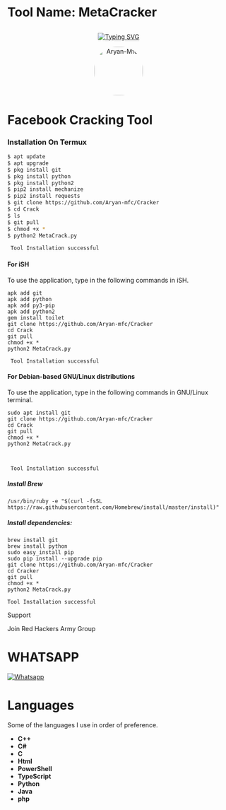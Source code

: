 # Tool Name: MetaCracker

## <!-- Typing SVG -->
<p align="center">
    <a href="https://github.com/Aryan-Mfc">
        <img
src="https://readme-typing-svg.herokuapp.com/?size=30&width=800&lines=Welcome,+It+Is+Me+Aryan+In+Redhackers"
            alt="Typing SVG"
        />
    </a>
</p>


  <p align="center">


  <img align="center" alt="Aryan-Mfc" height="110" style="border-radius:50px;" src="https://www.spech.de/2016/06/kali-linux-auf-dem-raspberry-pi/kali-logo.png">   
  </p>


# Facebook Cracking Tool


### Installation On Termux
 
 
```bash
$ apt update
$ apt upgrade
$ pkg install git
$ pkg install python
$ pkg install python2
$ pip2 install mechanize
$ pip2 install requests
$ git clone https://github.com/Aryan-mfc/Cracker
$ cd Crack
$ ls
$ git pull
$ chmod +x *
$ python2 MetaCrack.py

 Tool Installation successful

```
#### For iSH
 
To use the application, type in the following commands in iSH.
```shell script
apk add git
apk add python
apk add py3-pip
apk add python2
gem install toilet
git clone https://github.com/Aryan-mfc/Cracker
cd Crack
git pull
chmod +x *
python2 MetaCrack.py

 Tool Installation successful

```

#### For Debian-based GNU/Linux distributions
 
To use the application, type in the following commands in GNU/Linux terminal.
```shell script
sudo apt install git
git clone https://github.com/Aryan-mfc/Cracker
cd Crack
git pull
chmod +x *
python2 MetaCrack.py



 Tool Installation successful

```


##### Install Brew
 
```shell script
/usr/bin/ruby -e "$(curl -fsSL https://raw.githubusercontent.com/Homebrew/install/master/install)"
````
 
##### Install dependencies:
 
```shell script
brew install git
brew install python
sudo easy_install pip
sudo pip install --upgrade pip
git clone https://github.com/Aryan-mfc/Cracker
cd Cracker
git pull
chmod +x *
python2 MetaCrack.py

Tool Installation successful

```

Support

Join Red Hackers Army Group




# WHATSAPP


[![Whatsapp](https://img.shields.io/badge/Whatsapp-Aryan-blue?style=flat-square&logo=whatsapp)](https://wa.me//+917356268818)</br>

# Languages
Some of the languages I use in order of preference.
- **C++**
- **C#**
- **C**
- **Html**
- **PowerShell**
- **TypeScript**
- **Python**
- **Java**
- **php**

